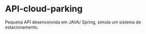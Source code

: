 # API-cloud-parking

Pequena API desenvonvida em JAVA/ Spring, simula um sistema de estacionamento.
